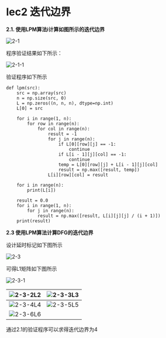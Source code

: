 # lec2 迭代边界

**2.1. 使用LPM算法i计算如图所示的迭代边界**

![2-1](https://homework-image.oss-cn-beijing.aliyuncs.com/image/2-1.jpg)

程序验证结果如下所示：

![2-1-1](https://homework-image.oss-cn-beijing.aliyuncs.com/image/2-1-1.png)

验证程序如下所示

```pyth
def lpm(src):
    src = np.array(src)
    n = np.size(src, 0)
    L = np.zeros((n, n, n), dtype=np.int)
    L[0] = src

    for i in range(1, n):
        for row in range(n):
            for col in range(n):
                result = -1
                for j in range(n):
                    if L[0][row][j] == -1:
                        continue
                    if L[i - 1][j][col] == -1:
                        continue
                    temp = L[0][row][j] + L[i - 1][j][col]
                    result = np.max([result, temp])
                L[i][row][col] = result

    for i in range(n):
        print(L[i])

    result = 0.0
    for i in range(1, n):
        for j in range(n):
            result = np.max([result, L[i][j][j] / (i + 1)])
    print(result)

```

**2.3 使用LPM算法计算DFG的迭代边界**

设计延时标记如下图所示

![2-3](https://homework-image.oss-cn-beijing.aliyuncs.com/image/2-3.jpg)

可得L1矩阵如下图所示

![2-3-1](https://homework-image.oss-cn-beijing.aliyuncs.com/image/2-3-1.jpg)

| ![2-3-2](https://homework-image.oss-cn-beijing.aliyuncs.com/image/2-3-2.png)L2 | ![2-3-3](https://homework-image.oss-cn-beijing.aliyuncs.com/image/2-3-3.png)L3 |
| :----------------------------------------------------------: | :----------------------------------------------------------: |
| ![2-3-4](https://homework-image.oss-cn-beijing.aliyuncs.com/image/2-3-4.png)L4 | ![2-3-5](https://homework-image.oss-cn-beijing.aliyuncs.com/image/2-3-5.png)L5 |
| ![2-3-6](https://homework-image.oss-cn-beijing.aliyuncs.com/image/2-3-6.png)L6 |                                                              |

通过2.1的验证程序可以求得迭代边界为4